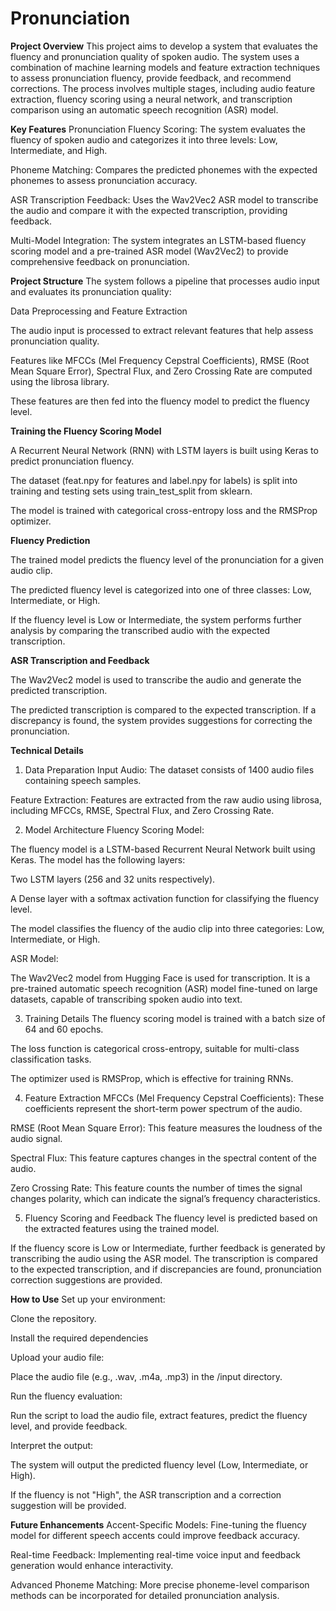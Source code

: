 # Pronunciation

**Project Overview**
This project aims to develop a system that evaluates the fluency and pronunciation quality of spoken audio. The system uses a combination of machine learning models and feature extraction techniques to assess pronunciation fluency, provide feedback, and recommend corrections. The process involves multiple stages, including audio feature extraction, fluency scoring using a neural network, and transcription comparison using an automatic speech recognition (ASR) model.

**Key Features**
Pronunciation Fluency Scoring: The system evaluates the fluency of spoken audio and categorizes it into three levels: Low, Intermediate, and High.

Phoneme Matching: Compares the predicted phonemes with the expected phonemes to assess pronunciation accuracy.

ASR Transcription Feedback: Uses the Wav2Vec2 ASR model to transcribe the audio and compare it with the expected transcription, providing feedback.

Multi-Model Integration: The system integrates an LSTM-based fluency scoring model and a pre-trained ASR model (Wav2Vec2) to provide comprehensive feedback on pronunciation.

**Project Structure**
The system follows a pipeline that processes audio input and evaluates its pronunciation quality:

Data Preprocessing and Feature Extraction

The audio input is processed to extract relevant features that help assess pronunciation quality.

Features like MFCCs (Mel Frequency Cepstral Coefficients), RMSE (Root Mean Square Error), Spectral Flux, and Zero Crossing Rate are computed using the librosa library.

These features are then fed into the fluency model to predict the fluency level.

**Training the Fluency Scoring Model**

A Recurrent Neural Network (RNN) with LSTM layers is built using Keras to predict pronunciation fluency.

The dataset (feat.npy for features and label.npy for labels) is split into training and testing sets using train_test_split from sklearn.

The model is trained with categorical cross-entropy loss and the RMSProp optimizer.

**Fluency Prediction**

The trained model predicts the fluency level of the pronunciation for a given audio clip.

The predicted fluency level is categorized into one of three classes: Low, Intermediate, or High.

If the fluency level is Low or Intermediate, the system performs further analysis by comparing the transcribed audio with the expected transcription.

**ASR Transcription and Feedback**

The Wav2Vec2 model is used to transcribe the audio and generate the predicted transcription.

The predicted transcription is compared to the expected transcription. If a discrepancy is found, the system provides suggestions for correcting the pronunciation.

**Technical Details**
1. Data Preparation
Input Audio: The dataset consists of 1400 audio files containing speech samples.

Feature Extraction: Features are extracted from the raw audio using librosa, including MFCCs, RMSE, Spectral Flux, and Zero Crossing Rate.

2. Model Architecture
Fluency Scoring Model:

The fluency model is a LSTM-based Recurrent Neural Network built using Keras. The model has the following layers:

Two LSTM layers (256 and 32 units respectively).

A Dense layer with a softmax activation function for classifying the fluency level.

The model classifies the fluency of the audio clip into three categories: Low, Intermediate, or High.

ASR Model:

The Wav2Vec2 model from Hugging Face is used for transcription. It is a pre-trained automatic speech recognition (ASR) model fine-tuned on large datasets, capable of transcribing spoken audio into text.

3. Training Details
The fluency scoring model is trained with a batch size of 64 and 60 epochs.

The loss function is categorical cross-entropy, suitable for multi-class classification tasks.

The optimizer used is RMSProp, which is effective for training RNNs.

4. Feature Extraction
MFCCs (Mel Frequency Cepstral Coefficients): These coefficients represent the short-term power spectrum of the audio.

RMSE (Root Mean Square Error): This feature measures the loudness of the audio signal.

Spectral Flux: This feature captures changes in the spectral content of the audio.

Zero Crossing Rate: This feature counts the number of times the signal changes polarity, which can indicate the signal’s frequency characteristics.

5. Fluency Scoring and Feedback
The fluency level is predicted based on the extracted features using the trained model.

If the fluency score is Low or Intermediate, further feedback is generated by transcribing the audio using the ASR model. The transcription is compared to the expected transcription, and if discrepancies are found, pronunciation correction suggestions are provided.

**How to Use**
Set up your environment:

Clone the repository.

Install the required dependencies 

Upload your audio file:

Place the audio file (e.g., .wav, .m4a, .mp3) in the /input directory.

Run the fluency evaluation:

Run the script to load the audio file, extract features, predict the fluency level, and provide feedback.

Interpret the output:

The system will output the predicted fluency level (Low, Intermediate, or High).

If the fluency is not "High", the ASR transcription and a correction suggestion will be provided.

**Future Enhancements**
Accent-Specific Models: Fine-tuning the fluency model for different speech accents could improve feedback accuracy.

Real-time Feedback: Implementing real-time voice input and feedback generation would enhance interactivity.

Advanced Phoneme Matching: More precise phoneme-level comparison methods can be incorporated for detailed pronunciation analysis.
